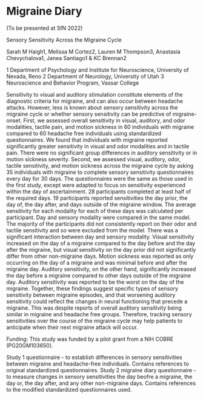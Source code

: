 # Migraine Diary

(To be presented at SfN 2022)

Sensory Sensitivity Across the Migraine Cycle

Sarah M Haigh1, Melissa M Cortez2, Lauren M Thompson3, Anastasia Chevychalova1, Janea Santiago1 & KC Brennan2

1 Department of Psychology and Institute for Neuroscience, University of Nevada, Reno
2 Department of Neurology, University of Utah
3 Neuroscience and Behavior Program, Vassar College

Sensitivity to visual and auditory stimulation constitute elements of the diagnostic criteria for migraine, and can also occur between headache attacks. However, less is known about sensory sensitivity across the migraine cycle or whether sensory sensitivity can be predictive of migraine-onset. First, we assessed overall sensitivity in visual, auditory, and odor modalities, tactile pain, and motion sickness in 60 individuals with migraine compared to 60 headache free individuals using standardized questionnaires. We found that individuals with migraine reported significantly greater sensitivity in visual and odor modalities and in tactile pain. There were no significant group differences in auditory sensitivity or in motion sickness severity. Second, we assessed visual, auditory, odor, tactile sensitivity, and motion sickness across the migraine cycle by asking 35 individuals with migraine to complete sensory sensitivity questionnaires every day for 30 days. The questionnaires were the same as those used in the first study, except were adapted to focus on sensitivity experienced within the day of ascertainment. 28 participants completed at least half of the required days. 19 participants reported sensitivities the day prior, the day of, the day after, and days outside of the migraine window. The average sensitivity for each modality for each of these days was calculated per participant. Day and sensory modality were compared in the same model. The majority of the participants did not consistently report on their odor and tactile sensitivity and so were excluded from the model. There was a significant interaction between day and sensory modality. Visual sensitivity increased on the day of a migraine compared to the day before and the day after the migraine, but visual sensitivity on the day prior did not significantly differ from other non-migraine days. Motion sickness was reported as only occurring on the day of a migraine and was minimal before and after the migraine day. Auditory sensitivity, on the other hand, significantly increased the day before a migraine compared to other days outside of the migraine day. Auditory sensitivity was reported to be the worst on the day of the migraine. Together, these findings suggest specific types of sensory sensitivity between migraine episodes, and that worsening auditory sensitivity could reflect the changes in neural functioning that precede a migraine. This was despite reports of overall auditory sensitivity being similar in migraine and headache free groups. Therefore, tracking sensory sensitivities over the course of the migraine cycle may help patients to anticipate when their next migraine attack will occur.

Funding:
This study was funded by a pilot grant from a NIH COBRE (PG20GM103650).

Study 1 questionnaire - to establish differences in sensory sensitivities between migraine and headache-free individuals. Contains references to original standardized questionnaires.
Study 2 migraine diary questionnaire - to measure changes in sensory sensitivities the day beofre a migraine, the day or, the day after, and any other non-migraine days. Contains references to the modified standardized questionnaires used.
